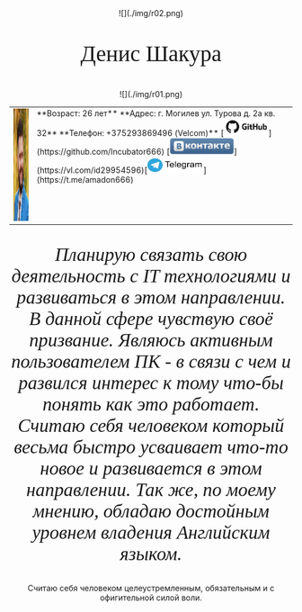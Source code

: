 <center>![](./img/r02.png)
<center><p style="font-family: times, serif; font-size:30pt;">Денис Шакура</p>
<center>![](./img/r01.png)
<center>
<table cellspacing="0" cellpadding="0">
<tr>
<td class="leftcool"><img src="./img/ya.png"
width="180" height="200" alt="Денис Шакура"></td>
<td valign="top">**Возраст:   26 лет**
**Адрес: г. Могилев ул. Турова д. 2а кв. 32**
**Телефон: +375293869496 (Velcom)**
[<img src="./img/git.png" width="80" heigt ="100" />](https://github.com/Incubator666) [<img src="./img/vk.png" widht="100" height="30" />](https://vl.com/id29954596)[<img src="./img/telega.png" width="100" height="30" />](https://t.me/amadon666)
</td>
</tr>
</table>
</center>
<center>
<p style="font-family: times, serif; font-size:25pt; font-style:italic">
Планирую связать свою деятельность с IT технологиями и развиваться в этом направлении. В данной сфере чувствую своё призвание. Являюсь активным пользователем ПК - в связи с чем и развился интерес к тому что-бы понять как это работает. Считаю себя человеком который весьма быстро усваивает что-то новое и развивается в этом направлении.
Так же, по моему мнению, обладаю достойным уровнем владения Английским языком.

Считаю себя человеком целеустремленным, обязательным и с офигительной силой воли.
</p>
</center>